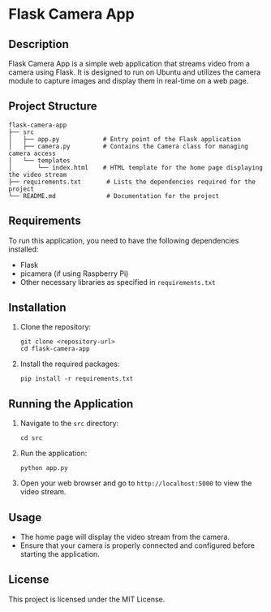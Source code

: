 # Flask Camera App

## Description
Flask Camera App is a simple web application that streams video from a camera using Flask. It is designed to run on Ubuntu and utilizes the camera module to capture images and display them in real-time on a web page.

## Project Structure
```
flask-camera-app
├── src
│   ├── app.py            # Entry point of the Flask application
│   ├── camera.py         # Contains the Camera class for managing camera access
│   └── templates
│       └── index.html    # HTML template for the home page displaying the video stream
├── requirements.txt       # Lists the dependencies required for the project
└── README.md              # Documentation for the project
```

## Requirements
To run this application, you need to have the following dependencies installed:

- Flask
- picamera (if using Raspberry Pi)
- Other necessary libraries as specified in `requirements.txt`

## Installation
1. Clone the repository:
   ```
   git clone <repository-url>
   cd flask-camera-app
   ```

2. Install the required packages:
   ```
   pip install -r requirements.txt
   ```

## Running the Application
1. Navigate to the `src` directory:
   ```
   cd src
   ```

2. Run the application:
   ```
   python app.py
   ```

3. Open your web browser and go to `http://localhost:5000` to view the video stream.

## Usage
- The home page will display the video stream from the camera.
- Ensure that your camera is properly connected and configured before starting the application.

## License
This project is licensed under the MIT License.
